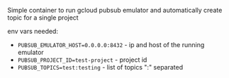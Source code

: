 Simple container to run gcloud pubsub emulator and automatically create topic for a single project

env vars needed:

 - `PUBSUB_EMULATOR_HOST=0.0.0.0:8432` - ip and host of the running emulator
 - `PUBSUB_PROJECT_ID=test-project` - project id
 - `PUBSUB_TOPICS=test:testing` - list of topics ":" separated
